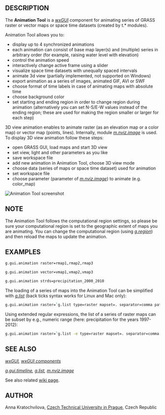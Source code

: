 ## DESCRIPTION

The **Animation Tool** is a *[wxGUI](wxGUI.md)* component for animating
series of GRASS raster or vector maps or space time datasets (created by
t.\* modules).

Animation Tool allows you to:

- display up to 4 synchronized animations
- each animation can consist of base map layer(s) and (multiple) series
  in arbitrary order (for example, raising water level with elevation)
- control the animation speed
- interactively change active frame using a slider
- visualize space time datasets with unequally spaced intervals
- animate 3d view (partially implemented, not supported on Windows)
- export animation as a series of images, animated GIF, AVI or SWF
- choose format of time labels in case of animating maps with absolute
  time
- choose background color
- set starting and ending region in order to change region during
  animation (alternatively you can set N-S/E-W values instead of the
  ending region; these are used for making the region smaller or larger
  for each step)

3D view animation enables to animate raster (as an elevation map or a
color map) or vector map (points, lines). Internally, module
*[m.nviz.image](m.nviz.image.md)* is used. To display 3D view animation
follow these steps:

- open GRASS GUI, load maps and start 3D view
- set view, light and other parameters as you like
- save workspace file
- add new animation in Animation Tool, choose 3D view mode
- choose data (series of maps or space time dataset) used for animation
- set workspace file
- choose parameter (parameter of *[m.nviz.image](m.nviz.image.md)*) to
  animate (e.g. color_map)

<img src="wxGUI_animation_tool.jpg" data-border="1"
alt="Animation Tool screenshot" />

## NOTE

The Animation Tool follows the computational region settings, so please
be sure your computational region is set to the geographic extent of
maps you are animating. You can change the computational region (using
*[g.region](g.region.md)*) and then reload the maps to update the
animation.

## EXAMPLES

```bash
g.gui.animation raster=rmap1,rmap2,rmap3

g.gui.animation vector=vmap1,vmap2,vmap3

g.gui.animation strds=precipitation_2000_2010
```

The loading of a series of maps into the Animation Tool can be
simplified with *[g.list](g.list.md)* (back ticks syntax works for Linux
and Mac only):

```bash
g.gui.animation raster=`g.list type=raster mapset=. separator=comma pattern="precip*"`
```

Using extended regular expressions, the list of a series of raster maps
can be subset by e.g., numeric range (here: precipitation for the years
1997-2012):

```bash
g.gui.animation raster=`g.list -e type=raster mapset=. separator=comma pattern="precip_total.(199[7-9]|200[0-9]|201[0-2]).sum"`
```

## SEE ALSO

*[wxGUI](wxGUI.md), [wxGUI components](wxGUI.components.md)*

*[g.gui.timeline](g.gui.timeline.md), [g.list](g.list.md),
[m.nviz.image](m.nviz.image.md)*

See also related [wiki
page](https://grasswiki.osgeo.org/wiki/WxGUI_Animation_Tool).

## AUTHOR

Anna Kratochvilova, [Czech Technical University in
Prague](https://www.cvut.cz), Czech Republic
